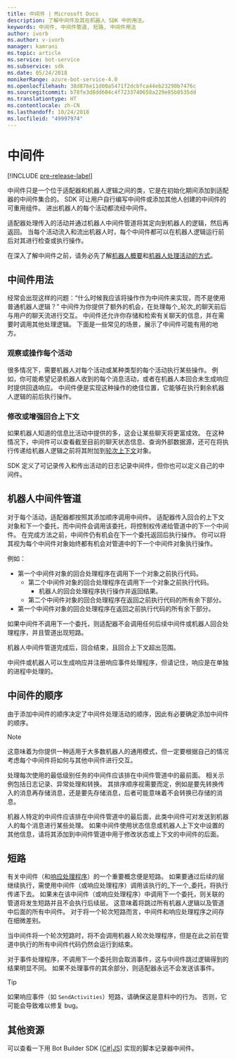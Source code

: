 ```yaml
---
title: 中间件 | Microsoft Docs
description: 了解中间件及其在机器人 SDK 中的用法。
keywords: 中间件, 中间件管道, 短路, 中间件用法
author: ivorb
ms.author: v-ivorb
manager: kamrani
ms.topic: article
ms.service: bot-service
ms.subservice: sdk
ms.date: 05/24/2018
monikerRange: azure-bot-service-4.0
ms.openlocfilehash: 38d876e11d00a5471f2dcbfca44eb23290b7476c
ms.sourcegitcommit: b78fe3d8dd604c4f7233740658a229e85b8535dd
ms.translationtype: HT
ms.contentlocale: zh-CN
ms.lasthandoff: 10/24/2018
ms.locfileid: "49997974"
---
```

# <a name="middleware"></a>中间件

[!INCLUDE [pre-release-label](../includes/pre-release-label.md)]

中间件只是一个位于适配器和机器人逻辑之间的类，它是在初始化期间添加到适配器的中间件集合的。 SDK 可让用户自行编写中间件或添加其他人创建的中间件的可重用组件。 进出机器人的每个活动都流经中间件。

适配器处理传入的活动并通过机器人中间件管道将其定向到机器人的逻辑，然后再返回。 当每个活动流入和流出机器人时，每个中间件都可以在机器人逻辑运行前后对其进行检查或执行操作。

在深入了解中间件之前，请务必先了解[机器人概要](~/v4sdk/bot-builder-basics.md)和[机器人处理活动的方式](~/v4sdk/bot-builder-basics.md#the-activity-processing-stack)。

## <a name="uses-for-middleware"></a>中间件用法
经常会出现这样的问题：“什么时候我应该将操作作为中间件来实现，而不是使用普通机器人逻辑？” 中间件为你提供了额外的机会，在处理每个_轮次_的聊天前后与用户的聊天流进行交互。 中间件还允许你存储和检索有关聊天的信息，并在需要时调用其他处理逻辑。 下面是一些常见的场景，展示了中间件可能有用的地方。

### <a name="looking-at-or-acting-on-every-activity"></a>观察或操作每个活动
很多情况下，需要机器人对每个活动或某种类型的每个活动执行某些操作。 例如，你可能希望记录机器人收到的每个消息活动，或者在机器人本回合未生成响应时提供回退响应。 中间件便是实现这种操作的绝佳位置，它能够在执行剩余机器人逻辑的前后执行操作。

### <a name="modifying-or-enhancing-the-turn-context"></a>修改或增强回合上下文
如果机器人知道的信息比活动中提供的多，这会让某些聊天将更富成效。 在这种情况下，中间件可以查看截至目前的聊天状态信息、查询外部数据源，还可在将执行传递给机器人逻辑之前将其附加到[轮次上下文](~/v4sdk/bot-builder-basics.md#defining-a-turn)对象。 

SDK 定义了可记录传入和传出活动的日志记录中间件，但你也可以定义自己的中间件。

## <a name="the-bot-middleware-pipeline"></a>机器人中间件管道
对于每个活动，适配器都按照其添加顺序调用中间件。 适配器传入回合的上下文对象和下一个委托，而中间件会调用该委托，将控制权传递给管道中的下一个中间件。 在完成方法之前，中间件仍有机会在下一个委托返回后执行操作。 你可以将其视为每个中间件对象始终都有机会对管道中的下一个中间件对象执行操作。

例如：

- 第一个中间件对象的回合处理程序在调用下一个对象之前执行代码。
  - 第二个中间件对象的回合处理程序在调用下一个对象之前执行代码。
    - 机器人的回合处理程序执行操作并返回结果。
  - 第二个中间件对象的回合处理程序在返回之前执行代码的所有余下部分。
- 第一个中间件对象的回合处理程序在返回之前执行代码的所有余下部分。

如果中间件不调用下一个委托，则适配器不会调用任何后续中间件或机器人回合处理程序，并且管道出现短路。

机器人中间件管道完成后，回合结束，且回合上下文超出范围。

中间件或机器人可以生成响应并注册响应事件处理程序，但请记住，响应是在单独的进程中处理的。

## <a name="order-of-middleware"></a>中间件的顺序
由于添加中间件的顺序决定了中间件处理活动的顺序，因此有必要确定添加中间件的顺序。

> [!NOTE]
> 这意味着为你提供一种适用于大多数机器人的通用模式，但一定要根据自己的情况考虑每个中间件将如何与其他中间件进行交互。

处理每次使用的最低级别任务的中间件应该排在中间件管道中的最前面。 相关示例包括日志记录、异常处理和转换。 其排序顺序视需要而定，例如是要先转换传入的消息再存储消息，还是要先存储消息，后者可能意味着不会转换已存储的消息。

机器人特定的中间件应该排在中间件管道中的最后面，此类中间件可对发送到机器人的每个消息进行某些处理。 如果中间件使用状态信息或机器人上下文中设置的其他信息，请将其添加到中间件管道中用于修改状态或上下文的中间件的后面。

## <a name="short-circuiting"></a>短路
有关中间件（和[响应处理程序](bot-builder-basics.md#response-event-handlers)）的一个重要概念便是短路。 如果要通过后续的层继续执行，需使用中间件（或响应处理程序）调用该执行的_下一个_委托，将执行传递下去。  如果未在该中间件（或响应处理程序）中调用下一个委托，则关联的管道将发生短路并且不会执行后续层。 这意味着将跳过所有机器人逻辑以及管道中后面的所有中间件。 对于将一个轮次短路而言，中间件和响应处理程序之间存在细微差别。

当中间件将一个轮次短路时，将不会调用机器人轮次处理程序，但是在此之前在管道中执行的所有中间件代码仍然会运行到结束。 

对于事件处理程序，不调用下一个委托则会取消事件，这与中间件跳过逻辑得到的结果明显不同。 如果不处理事件的其余部分，则适配器永远不会发送该事件。

> [!TIP]
> 如果响应事件（如 `SendActivities`）短路，请确保这是意料中的行为。 否则，它可能会导致难以修复 bug。

## <a name="additional-resources"></a>其他资源
可以查看一下用 Bot Builder SDK [[C#](https://github.com/Microsoft/botbuilder-dotnet/blob/master/libraries/Microsoft.Bot.Builder/TranscriptLoggerMiddleware.cs)|[JS](https://github.com/Microsoft/botbuilder-js/blob/master/libraries/botbuilder-core/src/transcriptLogger.ts)] 实现的脚本记录器中间件。
